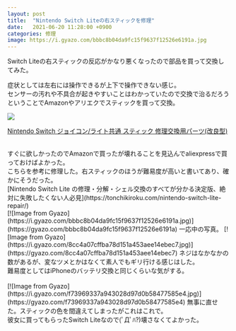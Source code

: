 ```yaml
---
layout: post
title:  "Nintendo Switch Liteの右スティックを修理"
date:   2021-06-20 11:28:00 +0900
categories: 修理
image: https://i.gyazo.com/bbbc8b04da9fc15f9637f12526e6191a.jpg
---
```

Switch Liteの右スティックの反応がかなり悪くなったので部品を買って交換してみた。


症状としては左右には操作できるが上下で操作できない感じ。<br>
センサーの汚れや不具合が起きやすいことはわかっていたので交換で治るだろうということでAmazonやアリエクでスティックを買って交換。</br>
<p><a href="https://www.amazon.co.jp/dp/B086RLXG23?&linkCode=li2&tag=peipeipe-22&linkId=deb84015046cd0a5b1e7df6389fd5189&language=ja_JP&ref_=as_li_ss_il" target="_blank" rel="nofollow"><img border="0" src="//ws-fe.amazon-adsystem.com/widgets/q?_encoding=UTF8&ASIN=B086RLXG23&Format= _SL250_&ID=AsinImage&MarketPlace=JP&ServiceVersion=20070822&WS=1&tag=peipeipe-22&language=ja_JP" ></a><img src="https://ir-jp.amazon-adsystem.com/e/ir?t=peipeipe-22&language=ja_JP&l=li2&o=9&a=B086RLXG23" width="1" height="1" border="0" alt="" style="border:none !important; margin:0px !important;" /></p> <p><a href="https://www.amazon.co.jp/dp/B086RLXG23?&linkCode=li2&tag=peipeipe-22&linkId=deb84015046cd0a5b1e7df6389fd5189&language=ja_JP&ref_=as_li_ss_il" target="_blank" rel="nofollow">Nintendo Switch ジョイコン/ライト共通 スティック 修理交換用パーツ(改良型)</a></p></br>
すぐに欲しかったのでAmazonで買ったが壊れることを見込んでaliexpressで買っておけばよかった。
</br>
こちらを参考に修理した。右スティックのほうが難易度が高いと書いてあり、確かにそうだった。</br>
[Nintendo Switch Lite の修理・分解・シェル交換のすべてが分かる決定版、絶対に失敗したくない人必見](https://tonchikiroku.com/nintendo-switch-lite-repair/)
</br>
[![Image from Gyazo](https://i.gyazo.com/bbbc8b04da9fc15f9637f12526e6191a.jpg)](https://gyazo.com/bbbc8b04da9fc15f9637f12526e6191a)
一応中の写真。
[![Image from Gyazo](https://i.gyazo.com/8cc4a07cffba78d151a453aee14ebec7.jpg)](https://gyazo.com/8cc4a07cffba78d151a453aee14ebec7)
ネジはなかなかの数があるが、変なツメとかはなくて素人でもギリ行ける感じはした。</br>
難易度としてはiPhoneのバッテリ交換と同じくらいな気がする。

</br>
</br>
[![Image from Gyazo](https://i.gyazo.com/f73969337a943028d97d0b58477585e4.jpg)](https://gyazo.com/f73969337a943028d97d0b58477585e4)
無事に直せた。スティックの色を間違えてしまったがこれはこれで。</br>
彼女に買ってもらったSwitch Liteなので(ﾟДﾟﾊ?)壊さなくてよかった。